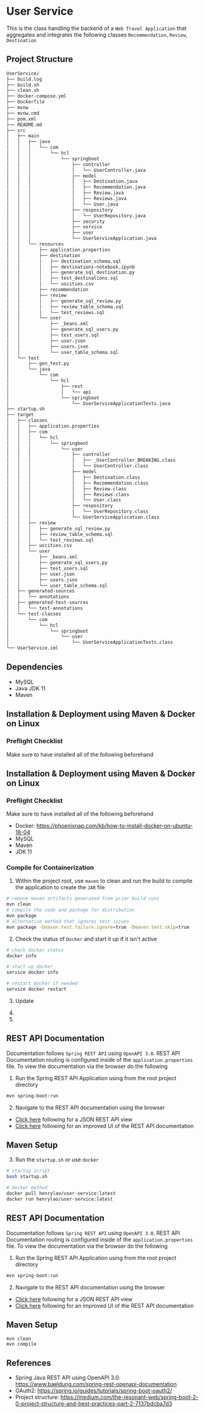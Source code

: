 # User Service

This is the class handling the backend of a `Web Travel Application` that aggregates and integrates
the following classes `Recommendation`, `Review`, `Destination`

## Project Structure
```bash
UserService/
├── build.log
├── build.sh
├── clean.sh
├── docker-compose.yml
├── Dockerfile
├── mvnw
├── mvnw.cmd
├── pom.xml
├── README.md
├── src
│   ├── main
│   │   ├── java
│   │   │   └── com
│   │   │       └── hcl
│   │   │           └── springboot
│   │   │               ├── controller
│   │   │               │   └── UserController.java
│   │   │               ├── model
│   │   │               │   ├── Destination.java
│   │   │               │   ├── Recommendation.java
│   │   │               │   ├── Review.java
│   │   │               │   ├── Reviews.java
│   │   │               │   └── User.java
│   │   │               ├── respository
│   │   │               │   └── UserRepository.java
│   │   │               ├── security
│   │   │               ├── service
│   │   │               ├── user
│   │   │               └── UserServiceApplication.java
│   │   └── resources
│   │       ├── application.properties
│   │       ├── destination
│   │       │   ├── destination_schema.sql
│   │       │   ├── destinations-notebook.ipynb
│   │       │   ├── generate_sql_destination.py
│   │       │   ├── test_destinations.sql
│   │       │   └── uscities.csv
│   │       ├── recommendation
│   │       ├── review
│   │       │   ├── generate_sql_review.py
│   │       │   ├── review_table_schema.sql
│   │       │   └── test_reviews.sql
│   │       └── user
│   │           ├── _beans.xml
│   │           ├── generate_sql_users.py
│   │           ├── test_users.sql
│   │           ├── user.json
│   │           ├── users.json
│   │           └── user_table_schema.sql
│   └── test
│       ├── gen_test.py
│       └── java
│           └── com
│               └── hcl
│                   ├── rest
│                   │   └── api
│                   └── springboot
│                       └── UserServiceApplicationTests.java
├── startup.sh
├── target
│   ├── classes
│   │   ├── application.properties
│   │   ├── com
│   │   │   └── hcl
│   │   │       └── springboot
│   │   │           └── user
│   │   │               ├── controller
│   │   │               │   ├── _UserController_BREAKING.class
│   │   │               │   └── UserController.class
│   │   │               ├── model
│   │   │               │   ├── Destination.class
│   │   │               │   ├── Recommendation.class
│   │   │               │   ├── Review.class
│   │   │               │   ├── Reviews.class
│   │   │               │   └── User.class
│   │   │               ├── respository
│   │   │               │   └── UserRepository.class
│   │   │               └── UserServiceApplication.class
│   │   ├── review
│   │   │   ├── generate_sql_review.py
│   │   │   ├── review_table_schema.sql
│   │   │   └── test_reviews.sql
│   │   ├── uscities.csv
│   │   └── user
│   │       ├── _beans.xml
│   │       ├── generate_sql_users.py
│   │       ├── test_users.sql
│   │       ├── user.json
│   │       ├── users.json
│   │       └── user_table_schema.sql
│   ├── generated-sources
│   │   └── annotations
│   ├── generated-test-sources
│   │   └── test-annotations
│   └── test-classes
│       └── com
│           └── hcl
│               └── springboot
│                   └── user
│                       └── UserServiceApplicationTests.class
└── UserService.iml

```

## Dependencies
- MySQL
- Java JDK 11
- Maven


## Installation & Deployment using Maven & Docker on Linux
### Preflight Checklist
Make sure to have installed all of the following beforehand

## Installation & Deployment using Maven & Docker on Linux

### Preflight Checklist

Make sure to have installed all of the following beforehand

- Docker: https://phoenixnap.com/kb/how-to-install-docker-on-ubuntu-18-04
- MySQL
- Maven
- JDK 11

### Compile for Containerization

1. Within the project root, use `maven` to clean and run the build to compile the application to create the `JAR` file
```bash
# remove maven artifacts generated from prior build runs
mvn clean
# compile the code and package for distribution
mvn package
# alternative method that ignores test issues
mvn package -Dmaven.test.failure.ignore=true -Dmaven.test.skip=true 

```
2. Check the status of `Docker` and start it up if it isn't active

```bash
# check docker status
docker info

# start up docker
service docker info

# restart docker if needed
service docker restart
```
3. Update  
4. 

5. 

## REST API Documentation
Documentation follows `Spring REST API` using `OpenAPI 3.0`. REST API Documentation routing is configured inside of the `application.properties` file. To view the documentation via the browser do the following
1. Run the Spring REST API Application using from the root project directory
```bash
mvn spring-boot:run
```
2. Navigate to the REST API documentation using the browser
- [Click here](http://localhost:8080/api-docs/) following for a JSON REST API view 
- [Click here](http://localhost:8080/swagger-ui-custom.html) following for an improved UI of the REST API documentation 

## Maven Setup
3. Run the `startup.sh` or use `docker`

```bash
# startup script
bash startup.sh

# docker method
docker pull henrylao/user-service:latest
docker run henrylao/user-service:latest

```

## REST API Documentation

Documentation follows `Spring REST API` using `OpenAPI 3.0`. REST API Documentation routing is configured inside of
the `application.properties` file. To view the documentation via the browser do the following

1. Run the Spring REST API Application using from the root project directory

```bash
mvn spring-boot:run
```

2. Navigate to the REST API documentation using the browser

- [Click here](http://localhost:8080/api-docs/) following for a JSON REST API view
- [Click here](http://localhost:8080/swagger-ui-custom.html) following for an improved UI of the REST API documentation

## Maven Setup

```
mvn clean
mvn compile
```

## References
- Spring Java REST API using OpenAPI 3.0: https://www.baeldung.com/spring-rest-openapi-documentation
- OAuth2: https://spring.io/guides/tutorials/spring-boot-oauth2/
- Project structure: https://medium.com/the-resonant-web/spring-boot-2-0-project-structure-and-best-practices-part-2-7137bdcba7d3
